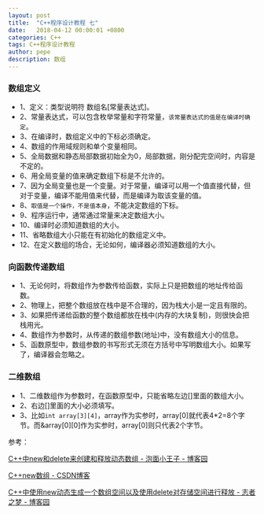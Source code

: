 ```yaml
---
layout: post
title:  "C++程序设计教程 七"
date:   2018-04-12 00:00:01 +0800
categories: C++
tags: C++程序设计教程
author: pepe
description: 数组
---
```

### **数组定义**

* 1、定义：类型说明符  数组名[常量表达式]。
* 2、常量表达式，可以包含枚举常量和字符常量，`该常量表达式的值是在编译时确定`。
* 3、在编译时，数组定义中的下标必须确定。
* 4、数组的作用域规则和单个变量相同。
* 5、全局数据和静态局部数据初始全为0，局部数据，刚分配完空间时，内容是不定的。
* 6、用全局变量的值来确定数组下标是不允许的。
* 7、因为全局变量也是一个变量。对于常量，编译可以用一个值直接代替，但对于变量，编译不能用值来代替，而是编译为取该变量的值。
* 8、`取值是一个操作，不是值本身`，不能决定数组的下标。
* 9、程序运行中，通常通过常量来决定数组大小。
* 10、编译时必须知道数组的大小。
* 11、省略数组大小只能在有初始化的数组定义中。
* 12、在定义数组的场合，无论如何，编译器必须知道数组的大小。

### **向函数传递数组**

* 1、无论何时，将数组作为参数传给函数，实际上只是把数组的地址传给函数。
* 2、物理上，把整个数组放在栈中是不合理的，因为栈大小是一定且有限的。
* 3、如果把传递给函数的整个数组都放在栈中(内存的大块复制)，则很快会把栈用光。
* 4、数组作为参数时，从传递的数组参数(地址)中，没有数组大小的信息。
* 5、函数原型中，数组参数的书写形式无须在方括号中写明数组大小。如果写了，编译器会忽略之。

### **二维数组**

* 1、二维数组作为参数时，在函数原型中，只能省略左边[]里面的数组大小。
* 2、右边[]里面的大小必须填写。
* 3、比如`int array[3][4]`，array作为实参时，array[0]就代表4*2=8个字节。而&array[0][0]作为实参时，array[0]则只代表2个字节。


参考：

[C++中new和delete来创建和释放动态数组 - 泡面小王子 - 博客园](https://www.cnblogs.com/wft1990/p/5962898.html)

[C++new数组 - CSDN博客](https://blog.csdn.net/wujiafei_njgcxy/article/details/69269194)

[C++中使用new动态生成一个数组空间以及使用delete对存储空间进行释放 - 志者之梦 - 博客园](https://www.cnblogs.com/yuzhuwei/p/4173374.html)











